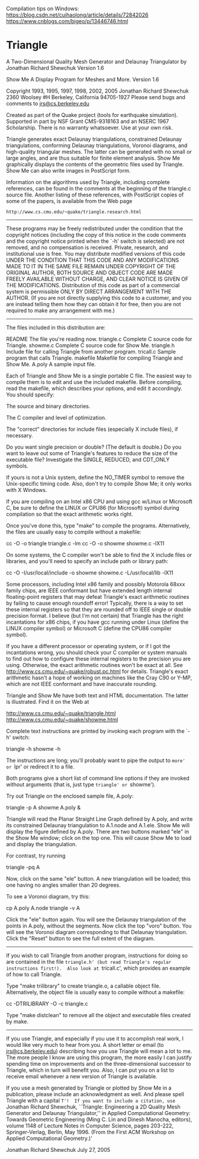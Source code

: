 Compilation tips on Windows:
https://blog.csdn.net/cuihaolong/article/details/72842026
https://www.cnblogs.com/bigeo/p/13446746.html

Triangle
========

A Two-Dimensional Quality Mesh Generator and Delaunay Triangulator by Jonathan Richard Shewchuk
Version 1.6

Show Me
A Display Program for Meshes and More.
Version 1.6

Copyright 1993, 1995, 1997, 1998, 2002, 2005 Jonathan Richard Shewchuk
2360 Woolsey #H
Berkeley, California  94705-1927
Please send bugs and comments to jrs@cs.berkeley.edu

Created as part of the Quake project (tools for earthquake simulation).
Supported in part by NSF Grant CMS-9318163 and an NSERC 1967 Scholarship.
There is no warranty whatsoever.  Use at your own risk.


Triangle generates exact Delaunay triangulations, constrained Delaunay
triangulations, conforming Delaunay triangulations, Voronoi diagrams, and
high-quality triangular meshes.  The latter can be generated with no small
or large angles, and are thus suitable for finite element analysis.
Show Me graphically displays the contents of the geometric files used by
Triangle.  Show Me can also write images in PostScript form.

Information on the algorithms used by Triangle, including complete
references, can be found in the comments at the beginning of the triangle.c
source file.  Another listing of these references, with PostScript copies
of some of the papers, is available from the Web page

    http://www.cs.cmu.edu/~quake/triangle.research.html

------------------------------------------------------------------------------

These programs may be freely redistributed under the condition that the
copyright notices (including the copy of this notice in the code comments
and the copyright notice printed when the `-h' switch is selected) are
not removed, and no compensation is received.  Private, research, and
institutional use is free.  You may distribute modified versions of this
code UNDER THE CONDITION THAT THIS CODE AND ANY MODIFICATIONS MADE TO IT
IN THE SAME FILE REMAIN UNDER COPYRIGHT OF THE ORIGINAL AUTHOR, BOTH
SOURCE AND OBJECT CODE ARE MADE FREELY AVAILABLE WITHOUT CHARGE, AND
CLEAR NOTICE IS GIVEN OF THE MODIFICATIONS.  Distribution of this code as
part of a commercial system is permissible ONLY BY DIRECT ARRANGEMENT
WITH THE AUTHOR.  (If you are not directly supplying this code to a
customer, and you are instead telling them how they can obtain it for
free, then you are not required to make any arrangement with me.)

------------------------------------------------------------------------------

The files included in this distribution are:

  README           The file you're reading now.
  triangle.c       Complete C source code for Triangle.
  showme.c         Complete C source code for Show Me.
  triangle.h       Include file for calling Triangle from another program.
  tricall.c        Sample program that calls Triangle.
  makefile         Makefile for compiling Triangle and Show Me.
  A.poly           A sample input file.

Each of Triangle and Show Me is a single portable C file.  The easiest way
to compile them is to edit and use the included makefile.  Before
compiling, read the makefile, which describes your options, and edit it
accordingly.  You should specify:

  The source and binary directories.

  The C compiler and level of optimization.

  The "correct" directories for include files (especially X include files),
  if necessary.

  Do you want single precision or double?  (The default is double.)  Do you
  want to leave out some of Triangle's features to reduce the size of the
  executable file?  Investigate the SINGLE, REDUCED, and CDT_ONLY symbols.

  If yours is not a Unix system, define the NO_TIMER symbol to remove the
  Unix-specific timing code.  Also, don't try to compile Show Me; it only
  works with X Windows.

  If you are compiling on an Intel x86 CPU and using gcc w/Linux or
  Microsoft C, be sure to define the LINUX or CPU86 (for Microsoft) symbol
  during compilation so that the exact arithmetic works right.

Once you've done this, type "make" to compile the programs.  Alternatively,
the files are usually easy to compile without a makefile:

  cc -O -o triangle triangle.c -lm
  cc -O -o showme showme.c -lX11

On some systems, the C compiler won't be able to find the X include files
or libraries, and you'll need to specify an include path or library path:

  cc -O -I/usr/local/include -o showme showme.c -L/usr/local/lib -lX11

Some processors, including Intel x86 family and possibly Motorola 68xxx
family chips, are IEEE conformant but have extended length internal
floating-point registers that may defeat Triangle's exact arithmetic
routines by failing to cause enough roundoff error!  Typically, there is a
way to set these internal registers so that they are rounded off to IEEE
single or double precision format.  I believe (but I'm not certain) that
Triangle has the right incantations for x86 chips, if you have gcc running
under Linux (define the LINUX compiler symbol) or Microsoft C (define the
CPU86 compiler symbol).

If you have a different processor or operating system, or if I got the
incantations wrong, you should check your C compiler or system manuals to
find out how to configure these internal registers to the precision you are
using.  Otherwise, the exact arithmetic routines won't be exact at all.
See http://www.cs.cmu.edu/~quake/robust.pc.html for details.  Triangle's
exact arithmetic hasn't a hope of working on machines like the Cray C90 or
Y-MP, which are not IEEE conformant and have inaccurate rounding.

Triangle and Show Me have both text and HTML documentation.  The latter is
illustrated.  Find it on the Web at

  http://www.cs.cmu.edu/~quake/triangle.html
  http://www.cs.cmu.edu/~quake/showme.html

Complete text instructions are printed by invoking each program with the
`-h' switch:

  triangle -h
  showme -h

The instructions are long; you'll probably want to pipe the output to
`more' or `lpr' or redirect it to a file.

Both programs give a short list of command line options if they are invoked
without arguments (that is, just type `triangle' or `showme').

Try out Triangle on the enclosed sample file, A.poly:

  triangle -p A
  showme A.poly &

Triangle will read the Planar Straight Line Graph defined by A.poly, and
write its constrained Delaunay triangulation to A.1.node and A.1.ele.
Show Me will display the figure defined by A.poly.  There are two buttons
marked "ele" in the Show Me window; click on the top one.  This will cause
Show Me to load and display the triangulation.

For contrast, try running

  triangle -pq A

Now, click on the same "ele" button.  A new triangulation will be loaded;
this one having no angles smaller than 20 degrees.

To see a Voronoi diagram, try this:

  cp A.poly A.node
  triangle -v A

Click the "ele" button again.  You will see the Delaunay triangulation of
the points in A.poly, without the segments.  Now click the top "voro" button.
You will see the Voronoi diagram corresponding to that Delaunay triangulation.
Click the "Reset" button to see the full extent of the diagram.

------------------------------------------------------------------------------

If you wish to call Triangle from another program, instructions for doing
so are contained in the file `triangle.h' (but read Triangle's regular
instructions first!).  Also look at `tricall.c', which provides an example
of how to call Triangle.

Type "make trilibrary" to create triangle.o, a callable object file.
Alternatively, the object file is usually easy to compile without a
makefile:

  cc -DTRILIBRARY -O -c triangle.c

Type "make distclean" to remove all the object and executable files created
by make.

------------------------------------------------------------------------------

If you use Triangle, and especially if you use it to accomplish real work,
I would like very much to hear from you.  A short letter or email (to
jrs@cs.berkeley.edu) describing how you use Triangle will mean a lot to me.
The more people I know are using this program, the more easily I can
justify spending time on improvements and on the three-dimensional
successor to Triangle, which in turn will benefit you.  Also, I can put you
on a list to receive email whenever a new version of Triangle is available.

If you use a mesh generated by Triangle or plotted by Show Me in a
publication, please include an acknowledgment as well.  And please spell
Triangle with a capital `T'!  If you want to include a citation, use
`Jonathan Richard Shewchuk, ``Triangle:  Engineering a 2D Quality Mesh
Generator and Delaunay Triangulator,'' in Applied Computational Geometry:
Towards Geometric Engineering (Ming C. Lin and Dinesh Manocha, editors),
volume 1148 of Lecture Notes in Computer Science, pages 203-222,
Springer-Verlag, Berlin, May 1996.  (From the First ACM Workshop on Applied
Computational Geometry.)'


Jonathan Richard Shewchuk
July 27, 2005
